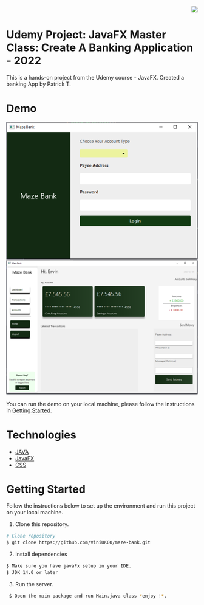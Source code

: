 <div align="right">
  <img src="https://img.shields.io/badge/Completion-40%25-blue.svg" />
  </a>
</div>

# Udemy Project: JavaFX Master Class: Create A Banking Application - 2022
This is a hands-on project from the Udemy course - JavaFX. Created a banking App by Patrick T.


# Demo

<div align="center">
  <img src="demo/demo_1.PNG" />
  <img src="demo/demo_2.PNG" />
</div>

You can run the demo on your local machine, please follow the instructions in [Getting Started](#getting-started).

# Technologies

- [JAVA](https://reactjs.org/)
- [JavaFX](https://openjfx.io/)
- [CSS](https://web.dev/learn/css/)


# Getting Started

Follow the instructions below to set up the environment and run this project on your local machine.

1. Clone this repository.

```bash
# Clone repository
$ git clone https://github.com/ViniUK00/maze-bank.git
```

2. Install dependencies 

```bash
$ Make sure you have javaFx setup in your IDE.
$ JDK 14.0 or later
```

3. Run the server.

```bash
 $ Open the main package and run Main.java class *enjoy !*.
```
